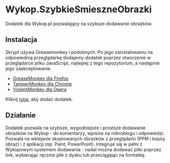 # Wykop.SzybkieSmieszneObrazki
Dodatek dla Wykop.pl pozwalający na szybsze dodawanie obrazków.

## Instalacja

Skrypt używa Greasemonkey i podobnych. Po jego zainstalowaniu na odpowiednią przeglądarkę dodajemy dodatek poprzez otworzenie w przeglądarce pliku JavaScript, najlepiej z tego repozytorium, a następnie jego zaakceptowanie.

* [GreaseMonkey dla Firefox](https://addons.mozilla.org/pl/firefox/addon/greasemonkey/)
* [TamperMonkey dla Chrome](https://chrome.google.com/webstore/detail/tampermonkey/dhdgffkkebhmkfjojejmpbldmpobfkfo?hl=pl)
* [ViolentMonkey dla Opera](https://addons.opera.com/pl/extensions/details/violent-monkey/)

Kliknij [tutaj](https://raw.githubusercontent.com/PsychoXIVI/Wykop.SzybkieSmieszneObrazki/master/SzybkieSmieszneObrazki.user.js), aby dodać dodatek.

## Działanie

Dodatek pozwala na szybsze, wygodniejsze i prostsze dodawanie obrazków na Wykop - do komentarzy, wpisów na mikroblogu i odpowiedzi. Pozwala na wklejanie skopiowanych obrazków z przeglądarki (PPM i kopiuj obraz) i z aplikacji (np. Paint, PowerPoint). Integruje się w pełni z Wykopowym systemem dodawania - nadal można dodawać pliki poprzez link, wybierając ręcznie plik z dysku lub przeciągając na formatkę.
